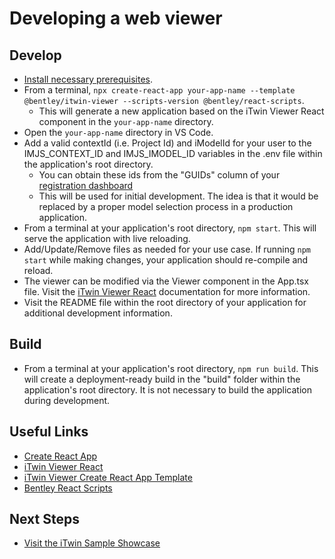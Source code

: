 # Developing a web viewer

## Develop

- [Install necessary prerequisites]($docs/getting-started/development-prerequisites).
- From a terminal, `npx create-react-app your-app-name --template @bentley/itwin-viewer --scripts-version @bentley/react-scripts`.
  - This will generate a new application based on the iTwin Viewer React component in the `your-app-name` directory.
- Open the `your-app-name` directory in VS Code.
- Add a valid contextId (i.e. Project Id) and iModelId for your user to the IMJS_CONTEXT_ID and IMJS_IMODEL_ID variables in the .env file within the application's root directory.
  - You can obtain these ids from the "GUIDs" column of your [registration dashboard](https://www.itwinjs.org/getting-started/registration-dashboard?tab=1)
  - This will be used for initial development. The idea is that it would be replaced by a proper model selection process in a production application.
- From a terminal at your application's root directory, `npm start`. This will serve the application with live reloading.
- Add/Update/Remove files as needed for your use case. If running `npm start` while making changes, your application should re-compile and reload.
- The viewer can be modified via the Viewer component in the App.tsx file. Visit the [iTwin Viewer React](https://www.npmjs.com/package/@bentley/itwin-viewer-react) documentation for more information.
- Visit the README file within the root directory of your application for additional development information.

## Build

- From a terminal at your application's root directory, `npm run build`. This will create a deployment-ready build in the "build" folder within the application's root directory. It is not necessary to build the application during development.

## Useful Links

- [Create React App](https://create-react-app.dev/)
- [iTwin Viewer React](https://www.npmjs.com/package/@bentley/itwin-viewer-react)
- [iTwin Viewer Create React App Template](https://www.npmjs.com/package/@bentley/cra-template-itwin-viewer)
- [Bentley React Scripts](https://www.npmjs.com/package/@bentley/react-scripts)

## Next Steps

- [Visit the iTwin Sample Showcase](https://www.itwinjs.org/sample-showcase/)
